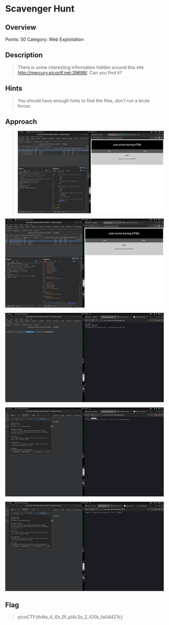 # Scavenger Hunt

## Overview
Points: 50
Category: Web Exploitation

## Description
> There is some interesting information hidden around this site http://mercury.picoctf.net:39698/. Can you find it?

## Hints
> You should have enough hints to find the files, don't run a brute forcer.

## Approach
> ![](https://github.com/Akhilstaar/HackIT_22/blob/main/Assignment_2/NIKHIL%20MEENA%20ASSIGNMENT%202/Assets/Screenshot%20from%202022-06-20%2020-05-55.png)

![](https://github.com/Akhilstaar/HackIT_22/blob/main/Assignment_2/NIKHIL%20MEENA%20ASSIGNMENT%202/Assets/Screenshot%20from%202022-06-20%2020-06-20.png)

![](https://github.com/Akhilstaar/HackIT_22/blob/main/Assignment_2/NIKHIL%20MEENA%20ASSIGNMENT%202/Assets/Screenshot%20from%202022-06-20%2020-08-14.png)

![](https://github.com/Akhilstaar/HackIT_22/blob/main/Assignment_2/NIKHIL%20MEENA%20ASSIGNMENT%202/Assets/Screenshot%20from%202022-06-20%2020-11-51.png)

![](https://github.com/Akhilstaar/HackIT_22/blob/main/Assignment_2/NIKHIL%20MEENA%20ASSIGNMENT%202/Assets/Screenshot%20from%202022-06-20%2020-12-56.png)

## Flag
> picoCTF{th4ts_4_l0t_0f_pl4c3s_2_lO0k_fa04427c}
